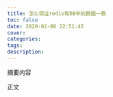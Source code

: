 ```yaml
---
title: 怎么保证redis和DB中的数据一致
toc: false
date: 2020-02-06 22:51:45
cover:
categories:
tags:
description:
---
```


摘要内容

<!--more-->

正文